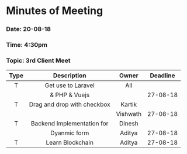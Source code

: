 # Minutes of Meeting

### Date: 20-08-18
### Time: 4:30pm
### Topic: 3rd Client Meet

|  **Type**  |        **Description**            |   **Owner**          |   **Deadline**   |
| :--------: |  :-----------------------------:  |  :----------------:  |  :------------:  |
|     T      |   Get use to  Laravel             |      All             |                  |
|            |     & PHP & Vuejs                 |                      |     27-08-18     |
|     T      |   Drag and drop with checkbox     |      Kartik          |                  |
|            |                                   |      Vishwath        |     27-08-18     |
|     T      |   Backend Implementation for      |      Dinesh          |                  |
|            |   Dyanmic form                    |      Aditya          |     27-08-18     |
|     T      |   Learn Blockchain                |      Aditya          |     27-08-18     |
